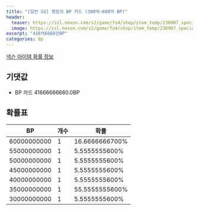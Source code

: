 ```yaml
---
title: "[일반 SS] 행운의 BP 카드 (300억~600억 BP)"
header:
  teaser: https://ssl.nexon.com/s2/game/fo4/shop/item_temp/230907_special_b9244v59dhjj15/200333002_s.png
  image: https://ssl.nexon.com/s2/game/fo4/shop/item_temp/230907_special_b9244v59dhjj15/200333002_s.png
excerpt: "416억6666만BP"
categories: bp
---
```

[넥슨 아이템 확률 정보](http://iteminfo.nexon.com/probability/fo4?sn=7448)

## 기댓값
  - BP 카드 41666666680.0BP

## 확률표

|BP|개수|확률|
|---|---|---|
|60000000000|1|16.6666666700%|
|55000000000|1|5.5555555600%|
|50000000000|1|5.5555555600%|
|45000000000|1|5.5555555600%|
|40000000000|1|5.5555555600%|
|35000000000|1|55.5555555600%|
|30000000000|1|5.5555555600%|
